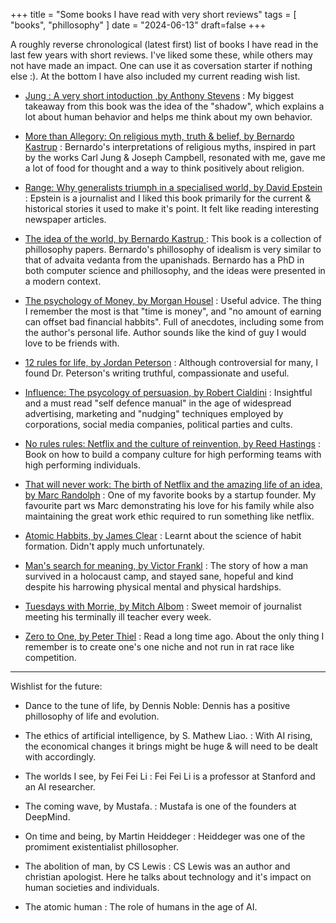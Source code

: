 +++
title = "Some books I have read with very short reviews"
tags = [
    "books",
    "phillosophy"
]
date = "2024-06-13"
draft=false
+++

A roughly reverse chronological (latest first) list of books I have read in the last few years with short reviews. I've liked some these, while others may not have made an impact. One can use it as coversation starter if nothing else :). At the bottom I have also included my current reading wish list. 

- [Jung : A very short intoduction ,by Anthony Stevens](https://www.goodreads.com/book/show/297554.Jung) : My biggest takeaway from this book was the idea of the "shadow", which explains a lot about human behavior and helps me think about my own behavior.

- [More than Allegory: On religious myth, truth & belief, by Bernardo Kastrup](https://www.goodreads.com/en/book/show/28139522-more-than-allegory) : Bernardo's interpretations of religious myths, inspired in part by the works Carl Jung & Joseph Campbell, resonated with me, gave me a lot of food for thought and a way to think positively about religion.

- [Range: Why generalists triumph in a specialised world, by David Epstein](https://www.goodreads.com/book/show/41795733-range) : Epstein is a journalist and I liked this book primarily for the current & historical stories it used to make it's point. It felt like reading interesting newspaper articles.

- [The idea of the world, by Bernardo Kastrup ](https://www.goodreads.com/book/show/40828142-the-idea-of-the-world) : This book is a collection of phillosophy papers. Bernardo's phillosophy of idealism is very similar to that of advaita vedanta from the upanishads. Bernardo has a PhD in both computer science and phillosophy, and the ideas were presented in a modern context.

- [The psychology of Money, by Morgan Housel](https://www.goodreads.com/book/show/41881472-the-psychology-of-money) : Useful advice. The thing I remember the most is that "time is money", and "no amount of earning can offset bad financial habbits". Full of anecdotes, including some from the author's personal life. Author sounds like the kind of guy I would love to be friends with.

- [12 rules for life, by Jordan Peterson](https://www.goodreads.com/book/show/30257963-12-rules-for-life) : Although controversial for many, I found Dr. Peterson's writing truthful, compassionate and useful.

- [Influence: The psycology of persuasion, by Robert Cialdini](https://www.goodreads.com/book/show/28815.Influence) : Insightful and a must read "self defence manual" in the age of widespread advertising, marketing and "nudging" techniques employed by corporations, social media companies, political parties and cults.

- [No rules rules: Netflix and the culture of reinvention, by Reed Hastings](https://www.goodreads.com/book/show/49099937-no-rules-rules) : Book on how to build a company culture for high performing teams with high performing individuals.

- [That will never work: The birth of Netflix and the amazing life of an idea, by Marc Randolph](https://www.goodreads.com/book/show/44428950-that-will-never-work) : One of my favorite books by a startup founder. My favourite part ws Marc demonstrating his love for his family while also maintaining the great work ethic required to run something like netflix.

- [Atomic Habbits, by James Clear](https://www.goodreads.com/book/show/40244063-atomic-habits) : Learnt about the science of habit formation. Didn't apply much unfortunately.

- [Man's search for meaning, by Victor Frankl](https://www.goodreads.com/book/show/4069.Man_s_Search_for_Meaning) : The story of how a man survived in a holocaust camp, and stayed sane, hopeful and kind despite his harrowing physical mental and physical hardships.

- [Tuesdays with Morrie, by Mitch Albom](https://www.goodreads.com/book/show/6900.Tuesdays_with_Morrie) : Sweet memoir of journalist meeting his terminally ill teacher every week. 

- [Zero to One, by Peter Thiel](https://www.goodreads.com/book/show/18050143-zero-to-one) : Read a long time ago. About the only thing I remember is to create one's one niche and not run in rat race like competition.

---- 
Wishlist for the future:

- Dance to the tune of life, by Dennis Noble: Dennis has a positive phillosophy of life and evolution. 

- The ethics of artificial intelligence, by S. Mathew Liao. : With AI rising, the economical changes it brings might be huge & will need to be dealt with accordingly.

- The worlds I see, by Fei Fei Li : Fei Fei Li is a professor at Stanford and an AI researcher.

- The coming wave, by Mustafa. : Mustafa is one of the founders at DeepMind.

- On time and being,  by Martin Heiddeger : Heiddeger was one of the promiment existentialist phillosopher.

- The abolition of man, by CS Lewis : CS Lewis was an author and christian apologist. Here he talks about technology and it's impact on human societies and individuals.

- The atomic human : The role of humans in the age of AI.

